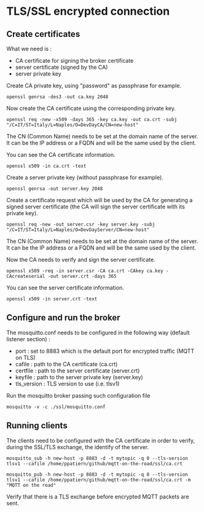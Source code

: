 # TLS/SSL encrypted connection

## Create certificates

What we need is :

* CA certificate for signing the broker certificate
* server certificate (signed by the CA)
* server private key

Create CA private key, using "password" as passphrase for example.

```
openssl genrsa -des3 -out ca.key 2048
```

Now create the CA certificate using the corresponding private key.

```
openssl req -new -x509 -days 365 -key ca.key -out ca.crt -subj "/C=IT/ST=Italy/L=Naples/O=DevDayCA/CN=new-host"
```

The CN (Common Name) needs to be set at the domain name of the server. It can be the IP address or a FQDN and will be the same used by the client.

You can see the CA certificate information.

```
openssl x509 -in ca.crt -text
```

Create a server private key (without passphrase for example).

```
openssl genrsa -out server.key 2048
```

Create a certificate request which will be used by the CA for generating a signed server certificate (the CA will sign the server certificate with its private key).

```
openssl req -new -out server.csr -key server.key -subj "/C=IT/ST=Italy/L=Naples/O=DevDayServer/CN=new-host"
```

The CN (Common Name) needs to be set at the domain name of the server. It can be the IP address or a FQDN and will be the same used by the client.

Now the CA needs to verify and sign the server certificate.

```
openssl x509 -req -in server.csr -CA ca.crt -CAkey ca.key -CAcreateserial -out server.crt -days 365
```

You can see the server certificate information.

```
openssl x509 -in server.crt -text
```

## Configure and run the broker

The mosquitto.conf needs to be configured in the following way (default listener section) :

* port : set to 8883 which is the default port for encrypted traffic (MQTT on TLS)
* cafile : path to the CA certificate (ca.crt)
* certfile : path to the server certificate (server.crt)
* keyfile : path to the server private key (server.key)
* tls_version : TLS version to use (i.e. tlsv1)

Run the mosquitto broker passing such configuration file

```
mosquitto -v -c ./ssl/mosquitto.conf
```

## Running clients

The clients need to be configured with the CA certificate in order to verify, during the SSL/TLS exchange, the identify of the server.

```
mosquitto_sub -h new-host -p 8883 -d -t mytopic -q 0 --tls-version tlsv1 --cafile /home/ppatiern/github/mqtt-on-the-road/ssl/ca.crt
```

```
mosquitto_pub -h new-host -p 8883 -d -t mytopic -q 0 --tls-version tlsv1 --cafile /home/ppatiern/github/mqtt-on-the-road/ssl/ca.crt -m "MQTT on the road"
```

Verify that there is a TLS exchange before encrypted MQTT packets are sent.

